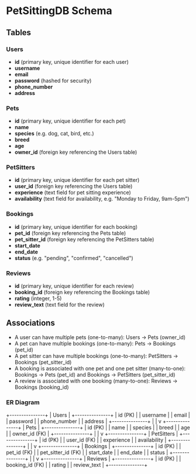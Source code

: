 # PetSittingDB Schema

## Tables

### Users
- **id** (primary key, unique identifier for each user)
- **username**
- **email**
- **password** (hashed for security)
- **phone_number**
- **address**

### Pets
- **id** (primary key, unique identifier for each pet)
- **name**
- **species** (e.g. dog, cat, bird, etc.)
- **breed**
- **age**
- **owner_id** (foreign key referencing the Users table)

### PetSitters
- **id** (primary key, unique identifier for each pet sitter)
- **user_id** (foreign key referencing the Users table)
- **experience** (text field for pet sitting experience)
- **availability** (text field for availability, e.g. "Monday to Friday, 9am-5pm")

### Bookings
- **id** (primary key, unique identifier for each booking)
- **pet_id** (foreign key referencing the Pets table)
- **pet_sitter_id** (foreign key referencing the PetSitters table)
- **start_date**
- **end_date**
- **status** (e.g. "pending", "confirmed", "cancelled")

### Reviews
- **id** (primary key, unique identifier for each review)
- **booking_id** (foreign key referencing the Bookings table)
- **rating** (integer, 1-5)
- **review_text** (text field for the review)

## Associations

- A user can have multiple pets (one-to-many): Users -> Pets (owner_id)
- A pet can have multiple bookings (one-to-many): Pets -> Bookings (pet_id)
- A pet sitter can have multiple bookings (one-to-many): PetSitters -> Bookings (pet_sitter_id)
- A booking is associated with one pet and one pet sitter (many-to-one): Bookings -> Pets (pet_id) and Bookings -> PetSitters (pet_sitter_id)
- A review is associated with one booking (many-to-one): Reviews -> Bookings (booking_id)



### ER Diagram
+---------------+
| Users |
+---------------+
| id (PK) |
| username |
| email |
| password |
| phone_number |
| address |
+---------------+
|
|
v
+---------------+
| Pets |
+---------------+
| id (PK) |
| name |
| species |
| breed |
| age |
| owner_id (FK) |
+---------------+
|
|
v
+---------------+
| PetSitters |
+---------------+
| id (PK) |
| user_id (FK) |
| experience |
| availability |
+---------------+
|
|
v
+---------------+
| Bookings |
+---------------+
| id (PK) |
| pet_id (FK) |
| pet_sitter_id (FK) |
| start_date |
| end_date |
| status |
+---------------+
|
|
v
+---------------+
| Reviews |
+---------------+
| id (PK) |
| booking_id (FK) |
| rating |
| review_text |
+---------------+
